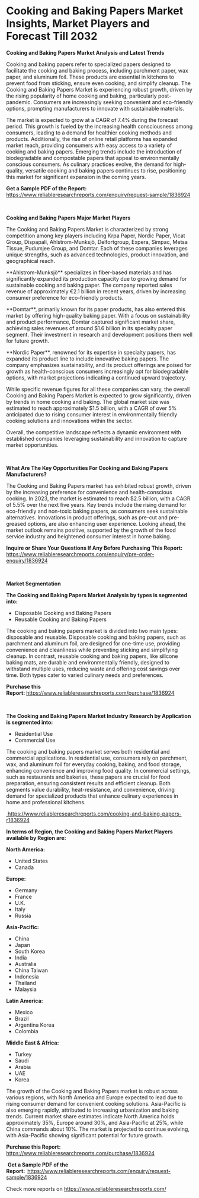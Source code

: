 <p><h1>Cooking and Baking Papers Market Insights, Market Players and Forecast Till 2032</h1></p><p><strong>Cooking and Baking Papers Market Analysis and Latest Trends</strong></p>
<p><p>Cooking and baking papers refer to specialized papers designed to facilitate the cooking and baking process, including parchment paper, wax paper, and aluminum foil. These products are essential in kitchens to prevent food from sticking, ensure even cooking, and simplify cleanup. The Cooking and Baking Papers Market is experiencing robust growth, driven by the rising popularity of home cooking and baking, particularly post-pandemic. Consumers are increasingly seeking convenient and eco-friendly options, prompting manufacturers to innovate with sustainable materials.</p><p>The market is expected to grow at a CAGR of 7.4% during the forecast period. This growth is fueled by the increasing health consciousness among consumers, leading to a demand for healthier cooking methods and products. Additionally, the rise of online retail platforms has expanded market reach, providing consumers with easy access to a variety of cooking and baking papers. Emerging trends include the introduction of biodegradable and compostable papers that appeal to environmentally conscious consumers. As culinary practices evolve, the demand for high-quality, versatile cooking and baking papers continues to rise, positioning this market for significant expansion in the coming years.</p></p>
<p><strong>Get a Sample PDF of the Report:&nbsp;</strong> <a href="https://www.reliableresearchreports.com/enquiry/request-sample/1836924?utm_campaign=2243&utm_medium=2&utm_source=Github&utm_content=ia&utm_term=26032025&utm_id=cooking-and-baking-papers">https://www.reliableresearchreports.com/enquiry/request-sample/1836924</a></p>
<p>&nbsp;</p>
<p><strong>Cooking and Baking Papers Major Market Players</strong></p>
<p><p>The Cooking and Baking Papers Market is characterized by strong competition among key players including Krpa Paper, Nordic Paper, Vicat Group, Dispapali, Ahlstrom-Munksjö, Delfortgroup, Expera, Simpac, Metsa Tissue, Pudumjee Group, and Domtar. Each of these companies leverages unique strengths, such as advanced technologies, product innovation, and geographical reach.</p><p>**Ahlstrom-Munksjö** specializes in fiber-based materials and has significantly expanded its production capacity due to growing demand for sustainable cooking and baking paper. The company reported sales revenue of approximately €2.1 billion in recent years, driven by increasing consumer preference for eco-friendly products.</p><p>**Domtar**, primarily known for its paper products, has also entered this market by offering high-quality baking paper. With a focus on sustainability and product performance, Domtar captured significant market share, achieving sales revenues of around $1.6 billion in its specialty paper segment. Their investment in research and development positions them well for future growth.</p><p>**Nordic Paper**, renowned for its expertise in specialty papers, has expanded its product line to include innovative baking papers. The company emphasizes sustainability, and its product offerings are poised for growth as health-conscious consumers increasingly opt for biodegradable options, with market projections indicating a continued upward trajectory.</p><p>While specific revenue figures for all these companies can vary, the overall Cooking and Baking Papers Market is expected to grow significantly, driven by trends in home cooking and baking. The global market size was estimated to reach approximately $1.5 billion, with a CAGR of over 5% anticipated due to rising consumer interest in environmentally friendly cooking solutions and innovations within the sector.</p><p>Overall, the competitive landscape reflects a dynamic environment with established companies leveraging sustainability and innovation to capture market opportunities.</p></p>
<p>&nbsp;</p>
<p><strong>What Are The Key Opportunities For Cooking and Baking Papers Manufacturers?</strong></p>
<p><p>The Cooking and Baking Papers market has exhibited robust growth, driven by the increasing preference for convenience and health-conscious cooking. In 2023, the market is estimated to reach $2.5 billion, with a CAGR of 5.5% over the next five years. Key trends include the rising demand for eco-friendly and non-toxic baking papers, as consumers seek sustainable alternatives. Innovations in product offerings, such as pre-cut and pre-greased options, are also enhancing user experience. Looking ahead, the market outlook remains positive, supported by the growth of the food service industry and heightened consumer interest in home baking.</p></p>
<p><strong>Inquire or Share Your Questions If Any Before Purchasing This Report:</strong> <a href="https://www.reliableresearchreports.com/enquiry/pre-order-enquiry/1836924?utm_campaign=2243&utm_medium=2&utm_source=Github&utm_content=ia&utm_term=26032025&utm_id=cooking-and-baking-papers">https://www.reliableresearchreports.com/enquiry/pre-order-enquiry/1836924</a></p>
<p>&nbsp;</p>
<p><strong>Market Segmentation</strong></p>
<p><strong>The Cooking and Baking Papers Market Analysis by types is segmented into:</strong></p>
<p><ul><li>Disposable Cooking and Baking Papers</li><li>Reusable Cooking and Baking Papers</li></ul></p>
<p><p>The cooking and baking papers market is divided into two main types: disposable and reusable. Disposable cooking and baking papers, such as parchment and aluminum foil, are designed for one-time use, providing convenience and cleanliness while preventing sticking and simplifying cleanup. In contrast, reusable cooking and baking papers, like silicone baking mats, are durable and environmentally friendly, designed to withstand multiple uses, reducing waste and offering cost savings over time. Both types cater to varied culinary needs and preferences.</p></p>
<p><strong>Purchase this Report:&nbsp;</strong><a href="https://www.reliableresearchreports.com/purchase/1836924?utm_campaign=2243&utm_medium=2&utm_source=Github&utm_content=ia&utm_term=26032025&utm_id=cooking-and-baking-papers">https://www.reliableresearchreports.com/purchase/1836924</a></p>
<p>&nbsp;</p>
<p><strong>The Cooking and Baking Papers Market Industry Research by Application is segmented into:</strong></p>
<p><ul><li>Residential Use</li><li>Commercial Use</li></ul></p>
<p><p>The cooking and baking papers market serves both residential and commercial applications. In residential use, consumers rely on parchment, wax, and aluminum foil for everyday cooking, baking, and food storage, enhancing convenience and improving food quality. In commercial settings, such as restaurants and bakeries, these papers are crucial for food preparation, ensuring consistent results and efficient cleanup. Both segments value durability, heat-resistance, and convenience, driving demand for specialized products that enhance culinary experiences in home and professional kitchens.</p></p>
<p><a href="https://www.reliableresearchreports.com/cooking-and-baking-papers-r1836924?utm_campaign=2243&utm_medium=2&utm_source=Github&utm_content=ia&utm_term=26032025&utm_id=cooking-and-baking-papers">&nbsp;https://www.reliableresearchreports.com/cooking-and-baking-papers-r1836924</a></p>
<p><strong>In terms of Region, the Cooking and Baking Papers Market Players available by Region are:</strong></p>
<p>
    <p> <strong> North America: </strong>
        <ul>
            <li>United States</li>
            <li>Canada</li>
        </ul>
        </p> 
    <p> <strong> Europe: </strong>
        <ul>
            <li>Germany</li>
            <li>France</li>
            <li>U.K.</li>
            <li>Italy</li>
            <li>Russia</li>
        </ul>
        </p> 
    <p> <strong> Asia-Pacific: </strong>
        <ul>
            <li>China</li>
            <li>Japan</li>
            <li>South Korea</li>
            <li>India</li>
            <li>Australia</li>
            <li>China Taiwan</li>
            <li>Indonesia</li>
            <li>Thailand</li>
            <li>Malaysia</li>
        </ul>
        </p> 
    <p> <strong> Latin America: </strong>
        <ul>
            <li>Mexico</li>
            <li>Brazil</li>
            <li>Argentina Korea</li>
            <li>Colombia</li>
        </ul>
        </p> 
    <p> <strong> Middle East & Africa: </strong>
        <ul>
            <li>Turkey</li>
            <li>Saudi</li>
            <li>Arabia</li>
            <li>UAE</li>
            <li>Korea</li>
        </ul>
    </p>
    </p>
<p><p>The growth of the Cooking and Baking Papers market is robust across various regions, with North America and Europe expected to lead due to rising consumer demand for convenient cooking solutions. Asia-Pacific is also emerging rapidly, attributed to increasing urbanization and baking trends. Current market share estimates indicate North America holds approximately 35%, Europe around 30%, and Asia-Pacific at 25%, while China commands about 10%. The market is projected to continue evolving, with Asia-Pacific showing significant potential for future growth.</p></p>
<p><strong>Purchase this Report: </strong><a href="https://www.reliableresearchreports.com/purchase/1836924?utm_campaign=2243&utm_medium=2&utm_source=Github&utm_content=ia&utm_term=26032025&utm_id=cooking-and-baking-papers">https://www.reliableresearchreports.com/purchase/1836924</a></p>
<p>&nbsp;<strong>Get a Sample PDF of the Report:&nbsp;&nbsp;</strong><a href="https://www.reliableresearchreports.com/enquiry/request-sample/1836924?utm_campaign=2243&utm_medium=2&utm_source=Github&utm_content=ia&utm_term=26032025&utm_id=cooking-and-baking-papers">https://www.reliableresearchreports.com/enquiry/request-sample/1836924</a></p>
<p><strong></strong></p>
<p>Check more reports on <a href="https://www.reliableresearchreports.com/?utm_campaign=2243&utm_medium=2&utm_source=Github&utm_content=ia&utm_term=26032025&utm_id=cooking-and-baking-papers">https://www.reliableresearchreports.com/</a></p>